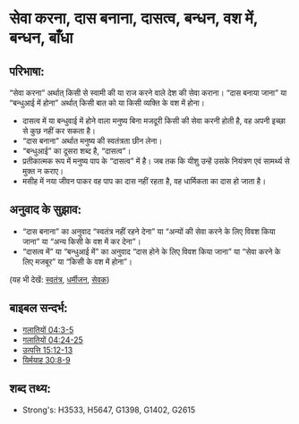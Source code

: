 # सेवा करना, दास बनाना, दासत्व, बन्धन, वश में, बन्धन, बाँधा #

## परिभाषा: ##

“सेवा करना” अर्थात् किसी से स्वामी की या राज करने वाले देश की सेवा कराना। “दास बनाया जाना” या “बन्धुआई में होना” अर्थात् किसी बात को या किसी व्यक्ति के वश में होना।

* दासत्व में या बन्धुवाई में होने वाला मनुष्य बिना मजदूरी किसी की सेवा करनी होती है, वह अपनी इच्छा से कुछ नहीं कर सकता है।
* “दास बनाना” अर्थात मनुष्य की स्वतंत्रता छीन लेना।
* “बन्धुआई” का दूसरा शब्द है, “दासत्व”।
* प्रतीकात्मक रूप में मनुष्य पाप के “दासत्व” में है। जब तक कि यीशु उन्हें उसके नियंत्रण एवं सामर्थ्य से मुक्त न कराए।
* मसीह में नया जीवन पाकर वह पाप का दास नहीं रहता है, वह धार्मिकता का दास हो जाता है।

## अनुवाद के सुझाव: ##

* “दास बनाना” का अनुवाद “स्वतंत्र नहीं रहने देना” या “अन्यों की सेवा करने के लिए विवश किया जाना” या “अन्य किसी के वश में कर देना”।
* “दासत्व में” या “बन्धुआई में” का अनुवाद “दास होने के लिए विवश किया जाना” या “सेवा करने के लिए मजबूर” या “किसी के वश में होना”।

(यह भी देखें: [स्वतंत्र](../other/free.md), [धर्मीजन](../kt/righteous.md), [सेवक](../other/servant.md))

## बाइबल सन्दर्भ: ##

* [गलातियों 04:3-5](rc://hi/tn/help/gal/04/03)
* [गलातियों 04:24-25](rc://hi/tn/help/gal/04/24)
* [उत्पत्ति 15:12-13](rc://hi/tn/help/gen/15/12)
* [यिर्मयाह 30:8-9](rc://hi/tn/help/jer/30/08)

## शब्द तथ्य: ##

* Strong's: H3533, H5647, G1398, G1402, G2615
